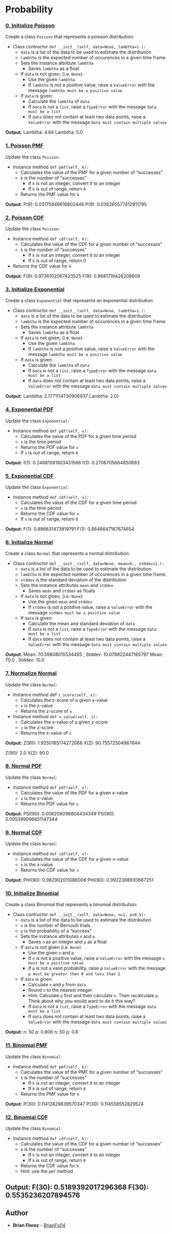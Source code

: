 # Probability

### **[0. Initialize Poisson](./poisson.py)**
Create a class `Poisson` that represents a poisson distribution:
* Class contructor `def __init__(self, data=None, lambtha=1.):`
    * `data` is a list of the data to be used to estimate the distribution
    * `lambtha` is the expected number of occurences in a given time frame
    * Sets the instance attribute `lambtha`
        * Saves `lambtha` as a float
    * If `data` is not given, (i.e. `None`):
        * Use the given `lambtha`
        * If `lambtha` is not a positive value, raise a `ValueError` with the message `lambtha must be a positive value`
    * If `data` is given:
        * Calculate the `lambtha` of `data`
        * If `data` is not a `list`, raise a `TypeError` with the message `data must be a list`
        * If `data` does not contain at least two data points, raise a `ValueError` with the message `data must contain multiple values`

**Output:**
Lambtha: 4.84
Lambtha: 5.0

### **[1. Poisson PMF](./poisson.py)**
Update the class `Poisson`:
* Instance method `def pmf(self, k):`
    * Calculates the value of the PMF for a given number of “successes”
    * `k` is the number of “successes”
        * If `k` is not an integer, convert it to an integer
        * If `k` is out of range, return `0`
    * Returns the PMF value for `k`

**Output:**
P(9): 0.03175849616802446
P(9): 0.036265577412911795

### **[2. Poisson CDF](./poisson.py)**
Update the class `Poisson`:
* Instance method `def cdf(self, k):`
    * Calculates the value of the CDF for a given number of “successes”
    * `k` is the number of “successes”
        * If `k` is not an integer, convert it to an integer
        * If `k` is out of range, return 0
* Returns the CDF value for `k`

**Output:**
F(9): 0.9736102067423525
F(9): 0.9681719426208609

### **[3. Initialize Exponential](./exponential.py)**
Create a class `Exponential` that represents an exponential distribution:
* Class contructor `def __init__(self, data=None, lambtha=1.):`
    * `data` is a list of the data to be used to estimate the distribution
    * `lambtha` is the expected number of occurences in a given time frame
    * Sets the instance attribute `lambtha`
        * Saves `lambtha` as a float
    * If `data` is not given, (i.e. `None`):
        * Use the given `lambtha`
        * If `lambtha` is not a positive value, raise a `ValueError` with the message `lambtha must be a positive value`
    * If `data` is given:
        * Calculate the `lambtha` of `data`
        * If `data` is not a `list`, raise a `TypeError` with the message `data must be a list`
        * If `data` does not contain at least two data points, raise a `ValueError` with the message `data must contain multiple values`

**Output:**
Lambtha: 2.1771114730906937
Lambtha: 2.0}

### **[4. Exponential PDF](./exponential.py)**
Update the class `Exponential`:
* Instance method `def pdf(self, x):`
    * Calculates the value of the PDF for a given time period
    * `x` is the time period
    * Returns the PDF value for `x`
    * If `x` is out of range, return `0`

**Output:**
f(1): 0.24681591903431568
f(1): 0.2706705664650693

### **[5. Exponential CDF](./exponential.py)**
Update the class `Exponential`:
* Instance method `def cdf(self, x):`
    * Calculates the value of the CDF for a given time period
    * `x` is the time period
    * Returns the CDF value for `x`
    * If `x` is out of range, return `0`

**Output:**
F(1): 0.886631473819791
F(1): 0.8646647167674654

### **[6. Initialize Normal](./normal.py)**
Create a class `Normal` that represents a normal distribution:
* Class contructor `def __init__(self, data=None, mean=0., stddev=1.):`
    * `data` is a list of the data to be used to estimate the distribution
    * `lambtha` is the expected number of occurences in a given time frame
    * `stddev` is the standard deviation of the distribution
    * Sets the instance attributes `mean` and `stddev`
        * Saves `mean` and `stddev` as floats
    * If `data` is not given, (i.e. `None`):
        * Use the given `mean` and `stddev`
        * If `stddev` is not a positive value, raise a `ValueError` with the message `stddev must be a positive value`
    * If `data` is given:
        * Calculate the mean and standard deviation of `data`
        * If `data` is not a `list`, raise a `TypeError` with the message `data must be a list`
        * If `data` does not contain at least two data points, raise a `ValueError` with the message `data must contain multiple values`

**Output:**
Mean: 70.59808015534485 , Stddev: 10.078822447165797
Mean: 70.0 , Stddev: 10.0

### **[7. Normalize Normal](./normal.py)**
Update the class `Normal`:
* Instance method def `z_score(self, x):`
    * Calculates the z-score of a given x-value
    * `x` is the x-value
    * Returns the z-score of `x`
* Instance method `def x_value(self, z):`
    * Calculates the x-value of a given z-score
    * `z` is the z-score
    * Returns the x-value of `z`

**Output:**
Z(90): 1.9250185174272068
X(2): 90.75572504967644

Z(90): 2.0
X(2): 90.0

### **[8. Normal PDF](./normal.py)**
Update the class `Normal`:
* Instance method `def pdf(self, x):`
    * Calculates the value of the PDF for a given x-value
    * `x` is the x-value
    * Returns the PDF value for `x`

**Output:**
PSI(90): 0.006206096804434349
PSI(90): 0.005399096651147344

### **[9. Normal CDF](./normal.py)**
Update the class `Normal`:
* Instance method `def cdf(self, x):`
    * Calculates the value of the CDF for a given x-value
    * `x` is the x-value
    * Returns the CDF value for `x`

**Output:**
PHI(90): 0.982902011086006
PHI(90): 0.9922398930667251

### **[10. Initialize Binomial](./binomial.py)**
Create a class Binomial that represents a binomial distribution:
* Class contructor `def __init__(self, data=None, n=1, p=0.5):`
    * `data` is a list of the data to be used to estimate the distribution
    * `n` is the number of Bernoulli trials
    * `p` is the probability of a “success”
    * Sets the instance attributes `n` and `p`
        * Saves `n` as an integer and `p` as a float
    * If `data` is not given (i.e. `None`)
        * Use the given `n` and `p`
        * If `n` is not a positive value, raise a `ValueError` with the message `n must be a positive value`
        * If `p` is not a valid probability, raise a `ValueError` with the message `p must be greater than 0 and less than 1`
    * If `data` is given:
        * Calculate `n` and `p` from `data`
        * Round `n` to the nearest integer
        * Hint: Calculate `p` first and then calculate `n`. Then recalculate `p`. Think about why you would want to do it this way?
        * If `data` is not a `list`, raise a `TypeError` with the message `data must be a list`
        * If `data` does not contain at least two data points, raise a `ValueError` with the message `data must contain multiple values`

**Output:**
n: 50 p: 0.606
n: 50 p: 0.6

### **[11. Binomial PMF](./binomial.py)**
Update the class `Binomial`:
* Instance method `def pmf(self, k):`
    * Calculates the value of the PMF for a given number of “successes”
    * `k` is the number of “successes”
        * If `k` is not an integer, convert it to an integer
        * If `k` is out of range, return `0`
    * Returns the PMF value for `k`

**Output:**
P(30): 0.11412829839570347
P(30): 0.114558552829524

### **[12. Binomial CDF](./binomial.py)**
Update the class `Binomial`:
* Instance method `def cdf(self, k):`
    * Calculates the value of the CDF for a given number of “successes”
    * `k` is the number of “successes”
        * If `k` is not an integer, convert it to an integer
        * If `k` is out of range, return `0`
    * Returns the CDF value for `k`
    * Hint: use the `pmf` method

**Output:**
F(30): 0.5189392017296368
F(30): 0.5535236207894576
---
## Author
* **Brian Florez** - [BrianFs04](https://github.com/BrianFs04)
